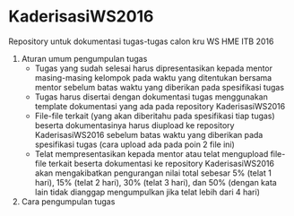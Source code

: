 # KaderisasiWS2016
Repository untuk dokumentasi tugas-tugas calon kru WS HME ITB 2016

1. Aturan umum pengumpulan tugas
   * Tugas yang sudah selesai harus dipresentasikan kepada mentor masing-masing kelompok pada waktu yang ditentukan bersama mentor sebelum batas waktu yang diberikan pada spesifikasi tugas
   * Tugas harus disertai dengan dokumentasi tugas menggunakan template dokumentasi yang ada pada repository KaderisasiWS2016
   * File-file terkait (yang akan diberitahu pada spesifikasi tiap tugas) beserta dokumentasinya harus diupload ke repository KaderisasiWS2016 sebelum batas waktu yang diberikan pada spesifikasi tugas (cara upload ada pada poin 2 file ini)
   * Telat mempresentasikan kepada mentor atau telat mengupload file-file terkait beserta dokumentasi ke repository KaderisasiWS2016 akan mengakibatkan pengurangan nilai total sebesar 5% (telat 1 hari), 15% (telat 2 hari), 30% (telat 3 hari), dan 50% (dengan kata lain tidak dianggap mengumpulkan jika telat lebih dari 4 hari)
2. Cara pengumpulan tugas

